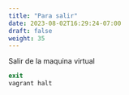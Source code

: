 ```yaml
---
title: "Para salir"
date: 2023-08-02T16:29:24-07:00
draft: false
weight: 35
---
```


Salir de la maquina virtual
```php
exit
vagrant halt 
```

